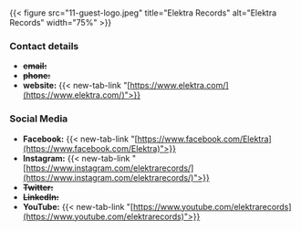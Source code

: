 #
{{< figure src="11-guest-logo.jpeg" title="Elektra Records" alt="Elektra Records" width="75%" >}}

### Contact details

- ~~**email:**~~
- ~~**phone:**~~
- **website:** {{< new-tab-link "[https://www.elektra.com/](https://www.elektra.com/)">}}

### Social Media

- **Facebook:** {{< new-tab-link "[https://www.facebook.com/Elektra](https://www.facebook.com/Elektra)">}}
- **Instagram:** {{< new-tab-link "[https://www.instagram.com/elektrarecords/](https://www.instagram.com/elektrarecords/)">}}
- ~~**Twitter:**~~
- ~~**LinkedIn:**~~
- **YouTube:** {{< new-tab-link "[https://www.youtube.com/elektrarecords](https://www.youtube.com/elektrarecords)">}}
